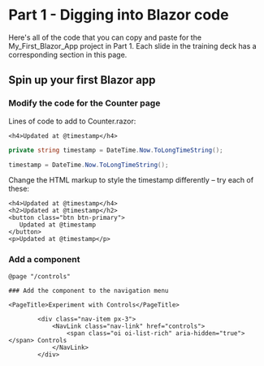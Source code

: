 # Part 1 - Digging into Blazor code

Here's all of the code that you can copy and paste for the My_First_Blazor_App project in Part 1. Each slide in the training deck has a corresponding section in this page.

## Spin up your first Blazor app

### Modify the code for the Counter page

Lines of code to add to Counter.razor:

```razor
<h4>Updated at @timestamp</h4>
```

```c#
private string timestamp = DateTime.Now.ToLongTimeString();
```

```c#
timestamp = DateTime.Now.ToLongTimeString();
```

Change the HTML markup to style the timestamp differently – try each of these:

```razor
<h4>Updated at @timestamp</h4>
<h2>Updated at @timestamp</h2>
<button class="btn btn-primary">
   Updated at @timestamp
</button>
<p>Updated at @timestamp</p>
```

### Add a component

```razor
@page "/controls"

### Add the component to the navigation menu

<PageTitle>Experiment with Controls</PageTitle>
```

```razor
        <div class="nav-item px-3">
            <NavLink class="nav-link" href="controls">
                <span class="oi oi-list-rich" aria-hidden="true"></span> Controls
            </NavLink>
        </div>
```
